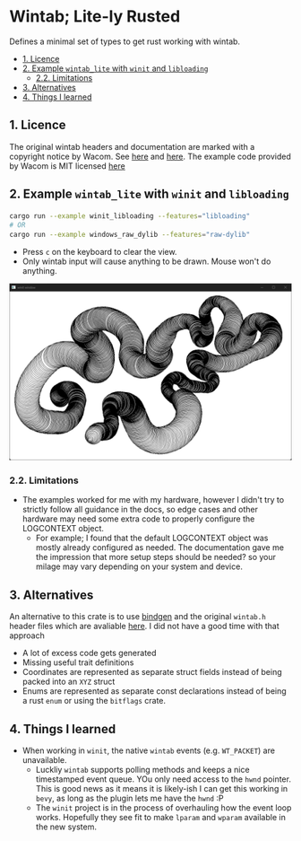 # Wintab; Lite-ly Rusted <!-- omit in toc -->

Defines a minimal set of types to get rust working with wintab.

- [1. Licence](#1-licence)
- [2. Example  `wintab_lite` with `winit` and `libloading`](#2-example--wintab_lite-with-winit-and-libloading)
  - [2.2. Limitations](#22-limitations)
- [3. Alternatives](#3-alternatives)
- [4. Things I learned](#4-things-i-learned)


## 1. Licence

The original wintab headers and documentation are marked with a copyright notice by Wacom.
See [here](https://github.com/Wacom-Developer/wacom-device-kit-windows/blob/881d8e8303e858e53584e70235fe32e3c9ef06f2/Wintab%20Pressure%20Test/SampleCode/Wintab/WINTAB.H#L1C1-L10C81)
and [here](https://developer-docs.wacom.com/docs/icbt/windows/wintab/wintab-reference/).
The example code provided by Wacom is MIT licensed [here](https://github.com/Wacom-Developer/wacom-device-kit-windows/blob/881d8e8303e858e53584e70235fe32e3c9ef06f2/Wintab%20Pressure%20Test/SampleCode/MIT-license.txt)

## 2. Example  `wintab_lite` with `winit` and `libloading`

```bash
cargo run --example winit_libloading --features="libloading"
# OR
cargo run --example windows_raw_dylib --features="raw-dylib"
```
- Press `c` on the keyboard to clear the view.
- Only wintab input will cause anything to be drawn. Mouse won't do anything.

![screenshot](./readme_extras/screenshot.png)

### 2.2. Limitations

- The examples worked for me with my hardware, however I didn't try to strictly
  follow all guidance in the docs, so edge cases and other hardware may need
  some extra code to properly configure the LOGCONTEXT object.
  - For example; I found that the default LOGCONTEXT object was mostly already
    configured as needed. The documentation gave me the impression that more
    setup steps should be needed? so your milage may vary depending on your
    system and device.

## 3. Alternatives

An alternative to this crate is to use
[bindgen](https://crates.io/crates/bindgen) and the original `wintab.h` header
files which are avaliable
[here](https://github.com/Wacom-Developer/wacom-device-kit-windows). I did not
have a good time with that approach

 - A lot of excess code gets generated
 - Missing useful trait definitions
 - Coordinates are represented as separate struct fields instead of being packed
   into an `XYZ` struct
 - Enums are represented as separate const declarations instead of being a rust
   `enum` or using the `bitflags` crate.

## 4. Things I learned

- When working in `winit`, the native `wintab` events (e.g. `WT_PACKET`) are
  unavailable.
  - Luckliy `wintab` supports polling methods and keeps a nice timestamped event
    queue. YOu only need access to the `hwnd` pointer. This is good news as it
    means it is likely-ish I can get this working in `bevy`, as long as the
    plugin lets me have the `hwnd` :P
  - The `winit` project is in the process of overhauling how the event loop
    works. Hopefully they see fit to make `lparam` and `wparam` available in the new
    system.
